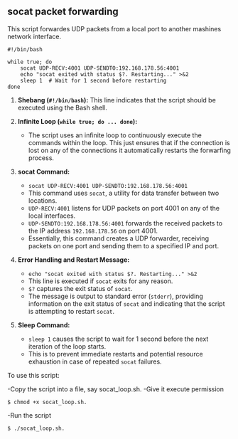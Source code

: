 ## socat packet forwarding

This script forwardes UDP packets from a local port to another mashines network interface.

```
#!/bin/bash

while true; do
    socat UDP-RECV:4001 UDP-SENDTO:192.168.178.56:4001
    echo "socat exited with status $?. Restarting..." >&2
    sleep 1  # Wait for 1 second before restarting
done
```
1. **Shebang (`#!/bin/bash`):** This line indicates that the script should be executed using the Bash shell.

2. **Infinite Loop (`while true; do ... done`):** 
   - The script uses an infinite loop to continuously execute the commands within the loop. This just ensures that if the connection is lost on any of the connections it automatically restarts the forwarfing process.

3. **socat Command:** 
   - `socat UDP-RECV:4001 UDP-SENDTO:192.168.178.56:4001`
   - This command uses `socat`, a utility for data transfer between two locations.
   - `UDP-RECV:4001` listens for UDP packets on port 4001 on any of the local interfaces.
   - `UDP-SENDTO:192.168.178.56:4001` forwards the received packets to the IP address `192.168.178.56` on port 4001.
   - Essentially, this command creates a UDP forwarder, receiving packets on one port and sending them to a specified IP and port.

4. **Error Handling and Restart Message:**
   - `echo "socat exited with status $?. Restarting..." >&2`
   - This line is executed if `socat` exits for any reason.
   - `$?` captures the exit status of `socat`.
   - The message is output to standard error (`stderr`), providing information on the exit status of `socat` and indicating that the script is attempting to restart `socat`.

5. **Sleep Command:**
   - `sleep 1` causes the script to wait for 1 second before the next iteration of the loop starts.
   - This is to prevent immediate restarts and potential resource exhaustion in case of repeated `socat` failures.


To use this script:

-Copy the script into a file, say socat_loop.sh.
-Give it execute permission

```
$ chmod +x socat_loop.sh.
```
-Run the script 
```
$ ./socat_loop.sh.
```
